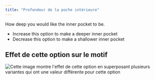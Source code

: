 ```yaml
---
title: "Profondeur de la poche intérieure"
---
```


How deep you would like the inner pocket to be.

- Increase this option to make a deeper inner pocket
- Decrease this option to make a shallower inner pocket

## Effet de cette option sur le motif

![Cette image montre l'effet de cette option en superposant plusieurs variantes qui ont une valeur différente pour cette option](jaeger_innerpocketdepth_sample.svg "Effet de cette option sur le motif")
